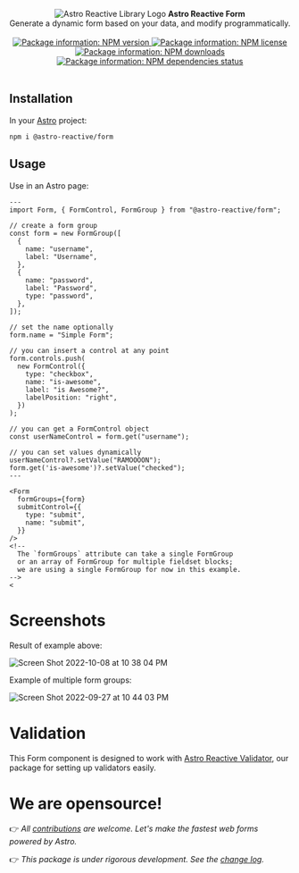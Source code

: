 <p align="center">
  <img src="https://raw.githubusercontent.com/ayoayco/astro-reactive-library/main/.github/assets/logo/min-banner.png" alt="Astro Reactive Library Logo">
  <strong>Astro Reactive Form</strong>
  <br />
  Generate a dynamic form based on your data, and modify programmatically.
  <br />
  <br />
  <a href="https://www.npmjs.com/package/@astro-reactive/form">
    <img src="https://img.shields.io/npm/v/@astro-reactive/form" alt="Package information: NPM version" />
  </a>
  <a href="https://www.npmjs.com/package/@astro-reactive/form">
    <img src="https://img.shields.io/npm/l/@astro-reactive/form" alt="Package information: NPM license" />
  </a>
  <a href="https://www.npmjs.com/package/@astro-reactive/form">
    <img src="https://img.shields.io/npm/dt/@astro-reactive/form" alt="Package information: NPM downloads" />
  </a>
  <a href="https://www.npmjs.com/package/@astro-reactive/form">
    <img src="https://img.shields.io/librariesio/release/npm/@astro-reactive/form" alt="Package information: NPM dependencies status" />
  </a>
  <br />
  <br />
</p>

## Installation
In your [Astro](https://astro.build) project:

```
npm i @astro-reactive/form
```

## Usage
Use in an Astro page:

```astro
---
import Form, { FormControl, FormGroup } from "@astro-reactive/form";

// create a form group
const form = new FormGroup([
  {
    name: "username",
    label: "Username",
  },
  {
    name: "password",
    label: "Password",
    type: "password",
  },
]);

// set the name optionally
form.name = "Simple Form";

// you can insert a control at any point
form.controls.push(
  new FormControl({
    type: "checkbox",
    name: "is-awesome",
    label: "is Awesome?",
    labelPosition: "right",
  })
);

// you can get a FormControl object
const userNameControl = form.get("username");

// you can set values dynamically
userNameControl?.setValue("RAMOOOON");
form.get('is-awesome')?.setValue("checked");
---

<Form
  formGroups={form}
  submitControl={{
    type: "submit",
    name: "submit",
  }}
/>
<!-- 
  The `formGroups` attribute can take a single FormGroup
  or an array of FormGroup for multiple fieldset blocks;
  we are using a single FormGroup for now in this example.
-->
<
```

# Screenshots
Result of example above:

![Screen Shot 2022-10-08 at 10 38 04 PM](https://user-images.githubusercontent.com/4262489/194726969-bdddefdf-d582-4201-a40e-3798383f03a0.png)

Example of multiple form groups:

![Screen Shot 2022-09-27 at 10 44 03 PM](https://user-images.githubusercontent.com/4262489/192631524-3139ac60-8d84-4c12-9231-fe2d49962756.png)

# Validation

This Form component is designed to work with [Astro Reactive Validator](https://www.npmjs.com/package/@astro-reactive/validator), our package for setting up validators easily.

# We are opensource!


👉 _All [contributions](https://github.com/ayoayco/astro-reactive-library/blob/main/CONTRIBUTING.md) are welcome. Let's make the fastest web forms powered by Astro._

👉 _This package is under rigorous development. See the [change log](https://github.com/ayoayco/astro-reactive-library/blob/main/packages/form/RELEASE.md)._
